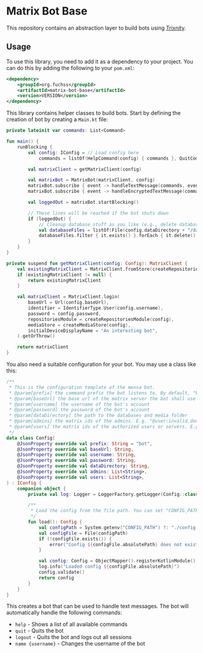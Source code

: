 # Matrix Bot Base

This repository contains an abstraction layer to build bots using [Trixnity](https://trixnity.gitlab.io/trixnity/).

## Usage

To use this library, you need to add it as a dependency to your project. You can do this by adding the following to your `pom.xml`:

```xml
<dependency>
    <groupId>org.fuchss</groupId>
    <artifactId>matrix-bot-base</artifactId>
    <version>VERSION</version>
</dependency>
```

This library contains helper classes to build bots.
Start by defining the creation of bot by creating a `Main.kt` file:

```kotlin
private lateinit var commands: List<Command>

fun main() {
    runBlocking {
        val config: IConfig = // Load config here 
            commands = listOf(HelpCommand(config) { commands }, QuitCommand(config), LogoutCommand(config), ChangeUsernameCommand(), /* Custom commands here */)

        val matrixClient = getMatrixClient(config)

        val matrixBot = MatrixBot(matrixClient, config)
        matrixBot.subscribe { event -> handleTextMessage(commands, event.roomIdOrNull, event.senderOrNull, event.content, matrixBot, config) }
        matrixBot.subscribe { event -> handleEncryptedTextMessage(commands, event, matrixClient, matrixBot, config) }

        val loggedOut = matrixBot.startBlocking()

        // These lines will be reached if the bot shuts down
        if (loggedOut) {
            // Cleanup database stuff as you like (e.g., delete database files)
            val databaseFiles = listOf(File(config.dataDirectory + "/database.mv.db"), File(config.dataDirectory + "/database.trace.db"))
            databaseFiles.filter { it.exists() }.forEach { it.delete() }
        }
    }
}

private suspend fun getMatrixClient(config: Config): MatrixClient {
    val existingMatrixClient = MatrixClient.fromStore(createRepositoriesModule(config), createMediaStore(config)).getOrThrow()
    if (existingMatrixClient != null) {
        return existingMatrixClient
    }

    val matrixClient = MatrixClient.login(
        baseUrl = Url(config.baseUrl),
        identifier = IdentifierType.User(config.username),
        password = config.password,
        repositoriesModule = createRepositoriesModule(config),
        mediaStore = createMediaStore(config),
        initialDeviceDisplayName = "An interesting bot",
    ).getOrThrow()

    return matrixClient
}
```

You also need a suitable configuration for your bot. You may use a class like this:

```kotlin
/**
 * This is the configuration template of the mensa bot.
 * @param[prefix] the command prefix the bot listens to. By default, "bot"
 * @param[baseUrl] the base url of the matrix server the bot shall use
 * @param[username] the username of the bot's account
 * @param[password] the password of the bot's account
 * @param[dataDirectory] the path to the databases and media folder
 * @param[admins] the matrix ids of the admins. E.g. "@user:invalid.domain"
 * @param[users] the matrix ids of the authorized users or servers. E.g. "@user:invalid.domain" or ":invalid.domain"
 */
data class Config(
    @JsonProperty override val prefix: String = "bot",
    @JsonProperty override val baseUrl: String,
    @JsonProperty override val username: String,
    @JsonProperty override val password: String,
    @JsonProperty override val dataDirectory: String,
    @JsonProperty override val admins: List<String>,
    @JsonProperty override val users: List<String>,
) : IConfig {
    companion object {
        private val log: Logger = LoggerFactory.getLogger(Config::class.java)

        /**
         * Load the config from the file path. You can set "CONFIG_PATH" in the environment to override the default location ("./config.json").
         */
        fun load(): Config {
            val configPath = System.getenv("CONFIG_PATH") ?: "./config.json"
            val configFile = File(configPath)
            if (!configFile.exists()) {
                error("Config ${configFile.absolutePath} does not exist!")
            }

            val config: Config = ObjectMapper().registerKotlinModule().readValue(configFile)
            log.info("Loaded config ${configFile.absolutePath}")
            config.validate()
            return config
        }
    }
}
```

This creates a bot that can be used to handle text messages. The bot will automatically handle the following commands:

* `help` - Shows a list of all available commands
* `quit` - Quits the bot
* `logout` - Quits the bot and logs out all sessions
* `name {username}` - Changes the username of the bot
